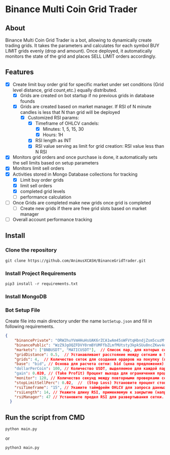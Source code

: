 # Binance Multi Coin Grid Trader

## About
Binance Multi Coin Grid Trader is a bot, allowing to dynamically create trading grids. It takes the parameters
and calculates for each symbol BUY LIMIT grids evenly (drop and amount). Once deployed, it automatically monitors
 the state of the grid and places SELL LIMIT orders accordingly. 

## Features

- [x] Create limit buy order grid for specific market under set conditions (Grid level distance, grid count,etc.) equally distributed.
  - [x] Grids are created on bot startup if no previous grids in database founds
  - [X] Grids are created based on market manager. If RSI of N minute candles is less that N than grid will be deployed
    - [X] Customized RSI params:
      - [X] Timeframe of OHLCV candels: 
        - [X] Minutes: 1, 5, 15, 30
        - [X] Hours: 1H
      - [X] RSI length as INT
      - [X] RSI value serving as limit for grid creation: RSI value less than N RSI
- [x] Monitors grid orders and once purchase is done, it automatically sets the sell limits based on setup parameters
- [x] Monitors limit sell orders 
- [x] Activities stored in Mongo Database collections for tracking
  - [x] Limit buy order grids
  - [x] limit sell orders
  - [x] completed grid levels
  - [ ] performance calculation
- [ ] Once Grids are completed make new grids once grid is completed
  - [ ] Create new grids if there are free grid slots based on market manager
- [ ] Overall account performance tracking

## Install  

### Clone the repository
```buildoutcfg
git clone https://github.com/AnimusXCASH/BinanceGridTrader.git
```
### Install Project Requirements
```
pip3 install -r requirements.txt
```

### Install MongoDB

### Bot Setup File
Create file into main directory under the name `botSetup.json` and fill in following requirements.

```json
{
    "binancePrivate": "ORW2huYVmHHuHsUAK6rZCA1wAm45sWFVtqHbndjZsm5cuzMfGgcI5v9sUqeK77BG",
    "binancePublic": "WzZ9JgOQZFDVY0rmBYUMFfbZLmfMUtsty3kpkSUu8ncZKwv4os8mHbLoPS5RzDaK",
    "markets": ["BNBUSDT", "MATICUSDT"],  // Список пар, для которых создается сетка (например, ["BNBUSDT", "BTCUSDT"])
    "gridDistance": 0.5,  // Устанавливает расстояние между сетками в 50% (можно изменить, например, на 0.01 для 1%)
    "grids": 4,  // Количество сеток для создания ордеров на покупку (например, установите 10 для создания 10 сеток)
    "base": "bid", // Основа для расчета сетки: bid (цена предложения) или ask (цена спроса)
    "dollarPerCoin": 100, // Количество USDT, выделяемое для каждой пары (например, установите 100 для использования 100 USDT) Это означает, что вы выделяете 100 USDT для торговли каждой валютной парой, и у вас есть 4 сетки. Следовательно, каждый ордер в сетке будет составлять 100/ "grids": 4 = 25 USDT.
    "gain": 0.020, // (Take Profit) Процент выхода для ограничения продажи от отмеченной цены покупки (например, 0.05 для 5%) 
    "monitor": 120, // Количество секунд между повторными проверками сетки (например, установите 300 для проверки каждые 5 минут)
    "stopLimitSellPerc": 0.02,  //  (Stop Loss) Установите процент стоп-лимита на продажу (например, 0.03 для 3%)
    "rsiTimeframe": "15", // Укажите таймфрейм OHLCV для запроса данных (например, "5" для 5 минут или "1H" для 1 часа)
    "rsiLength": 14, // Укажите длину RSI, применяемую к закрытию (например, установите 10 для RSI длиной 10)
    "rsiManager": 47 // Установите предел RSI для развертывания сетки. Сетки не создаются, если значение выше выбранного числа (например, 50)
  }

```

## Run the script from CMD 
```
python main.py
```
or
```
python3 main.py
```
